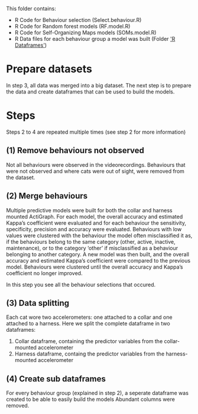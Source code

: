 This folder contains:
- R Code for Behaviour selection (Select.behaviour.R)
- R Code for Random forest models (RF.model.R)
- R Code for Self-Organizing Maps models (SOMs.model.R)
- R Data files for each behaviour group a model was built (Folder ['R Dataframes'](https://github.com/MSmit1992/Cat_Accelerometry/tree/main/Step%204:%20Build%20predictive%20models/R%20Dataframes))

# Prepare datasets
In step 3, all data was merged into a big dataset. The next step is to prepare the data and create dataframes that can be used to build the models.

# Steps
Steps 2 to 4 are repeated multiple times (see step 2 for more information)
## (1) Remove behaviours not observed
Not all behaviours were observed in the videorecordings. Behaviours that were not observed and where cats were out of sight, were removed from the dataset. 
## (2) Merge behaviours
Multiple predictive models were built for both the collar and harness mounted ActiGraph. For each model, the overall accuracy and estimated Kappa’s coefficient were evaluated and for each behaviour the sensitivity, specificity, precision and accuracy were evaluated. Behaviours with low values were clustered with the behaviour the model often misclassified it as, if the behaviours belong to the same category (other, active, inactive, maintenance), or to the category ‘other’ if misclassified as a behaviour belonging to another category. A new model was then built, and the overall accuracy and estimated Kappa’s coefficient were compared to the previous model. Behaviours were clustered until the overall accuracy and Kappa’s coefficient no longer improved.

In this step you see all the behaviour selections that occured.
## (3) Data splitting
Each cat wore two accelerometers: one attached to a collar and one attached to a harness. Here we split the complete dataframe in two dataframes:
1. Collar dataframe, containing the predictor variables from the collar-mounted accelerometer
2. Harness dataframe, containg the predictor variables from the harness-mounted accelerometer
## (4) Create sub dataframes
For every behaviour group (explained in step 2), a seperate dataframe was created to be able to easily build the models
Abundant columns were removed.
